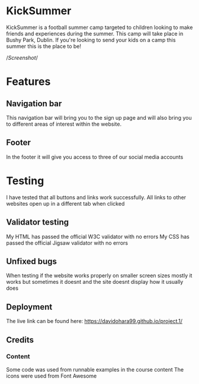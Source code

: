 # KickSummer

KickSummer is a football summer camp targeted to children looking to make friends and experiences during the summer. This camp will take place in Bushy Park, Dublin. If you're looking to send your kids on a camp this summer this is the place to be!

/*Screenshot*/

# Features
## Navigation bar
This navigation bar will bring you to the sign up page and will also bring you to different areas of interest within the website.
## Footer
In the footer it will give you access to three of our social media accounts
# Testing
I have tested that all buttons and links work successfully. All links to other websites open up in a different tab when clicked
## Validator testing
My HTML has passed the official W3C validator with no errors
My CSS has passed the official Jigsaw validator with no errors
## Unfixed bugs
When testing if the website works properly on smaller screen sizes mostly it works but sometimes it doesnt and the site doesnt display how it usually does
## Deployment
The live link can be found here: https://davidohara99.github.io/project.1/ 
## Credits
### Content
Some code was used from runnable examples in the course content
The icons were used from Font Awesome